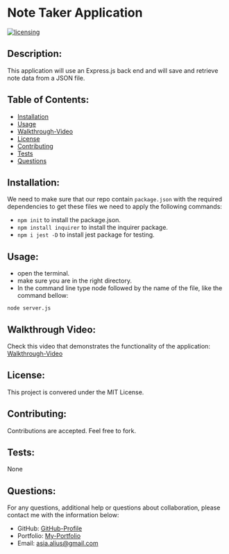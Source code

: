 # Note Taker Application
[![licensing](https://img.shields.io/badge/license-MIT-brightgreen)](https://docs.github.com/en/github/creating-cloning-and-archiving-repositories/licensing-a-repository#searching-github-by-license-type)

## Description:
This application will use an Express.js back end and will save and retrieve note data from a JSON file.

  ## Table of Contents:
  * [Installation](#installation)
  * [Usage](#usage)
  * [Walkthrough-Video](#walkthrough-video)
  * [License](#license)
  * [Contributing](#contributing)
  * [Tests](#tests)
  * [Questions](#questions)
  
  ## Installation:
  We need to make sure that our repo contain `package.json` with the required dependencies to get these files we need to apply the following commands:
  * ``` npm init ``` to install the package.json.
  * ``` npm install inquirer ``` to install the inquirer package. 
  * ``` npm i jest -D ``` to install jest package for testing.

  ## Usage:
  * open the terminal.
  * make sure you are in the right directory.
  * In the command line type node followed by the name of the file, like the command bellow: 

  ```
  node server.js  
  ```
  
  ## Walkthrough Video:
  Check this video that demonstrates the functionality of the application:<br />
   [Walkthrough-Video]()
  
  
  ## License:
  This project is convered under the MIT License.

  ## Contributing:
  Contributions are accepted. Feel free to fork.
 
  ## Tests:
  
  None

  ## Questions:
  For any questions, additional help or questions about collaboration, please contact me with the information below:
 
  * GitHub: [GitHub-Profile](https://github.com/asia-codeing)
  * Portfolio: [My-Portfolio](https://asia-codeing.github.io/my-Portfolio/)
  * Email: asia.alius@gmail.com